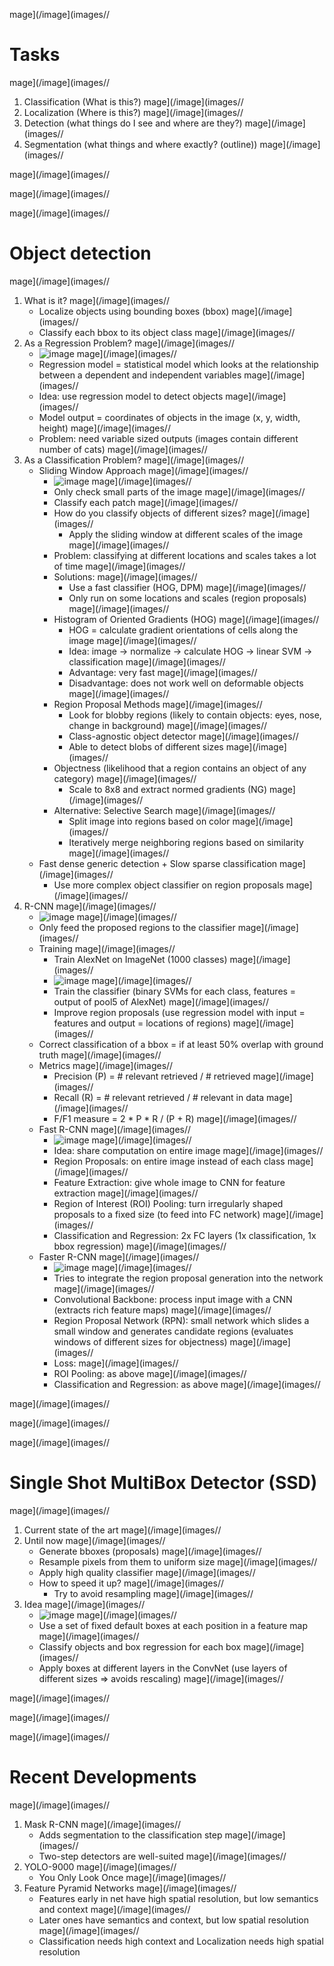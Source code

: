mage](/image](images//
# Tasks
mage](/image](images//
1. Classification (What is this?)
mage](/image](images//
1. Localization (Where is this?)
mage](/image](images//
1. Detection (what things do I see and where are they?)
mage](/image](images//
1. Segmentation (what things and where exactly? (outline))
mage](/image](images//

mage](/image](images//

mage](/image](images//

mage](/image](images//
# Object detection
mage](/image](images//
1. What is it?
mage](/image](images//
    - Localize objects using bounding boxes (bbox)
mage](/image](images//
    - Classify each bbox to its object class
mage](/image](images//
1. As a Regression Problem?
mage](/image](images//
    - ![image](object_detection_as_regression.png)
mage](/image](images//
    - Regression model = statistical model which looks at the relationship between a dependent and independent variables
mage](/image](images//
    - Idea: use regression model to detect objects
mage](/image](images//
    - Model output = coordinates of objects in the image (x, y, width, height)
mage](/image](images//
    - Problem: need variable sized outputs (images contain different number of cats)
mage](/image](images//
1. As a Classification Problem?
mage](/image](images//
    - Sliding Window Approach
mage](/image](images//
        * ![image](sliding_window_scaled.png)
mage](/image](images//
        * Only check small parts of the image
mage](/image](images//
        * Classify each patch
mage](/image](images//
        * How do you classify objects of different sizes?
mage](/image](images//
            + Apply the sliding window at different scales of the image
mage](/image](images//
        * Problem: classifying at different locations and scales takes a lot of time
mage](/image](images//
        * Solutions:
mage](/image](images//
            + Use a fast classifier (HOG, DPM)
mage](/image](images//
            + Only run on some locations and scales (region proposals)
mage](/image](images//
        * Histogram of Oriented Gradients (HOG)
mage](/image](images//
            + HOG = calculate gradient orientations of cells along the image
mage](/image](images//
            + Idea: image -> normalize -> calculate HOG -> linear SVM -> classification
mage](/image](images//
            + Advantage: very fast
mage](/image](images//
            + Disadvantage: does not work well on deformable objects
mage](/image](images//
        * Region Proposal Methods
mage](/image](images//
            + Look for blobby regions (likely to contain objects: eyes, nose, change in background)
mage](/image](images//
            + Class-agnostic object detector
mage](/image](images//
            + Able to detect blobs of different sizes
mage](/image](images//
        * Objectness (likelihood that a region contains an object of any category)
mage](/image](images//
            + Scale to 8x8 and extract normed gradients (NG)
mage](/image](images//
        * Alternative: Selective Search
mage](/image](images//
            + Split image into regions based on color
mage](/image](images//
            + Iteratively merge neighboring regions based on similarity
mage](/image](images//
    - Fast dense generic detection + Slow sparse classification
mage](/image](images//
        * Use more complex object classifier on region proposals
mage](/image](images//
1. R-CNN
mage](/image](images//
    * ![image](rcnn.png)
mage](/image](images//
    * Only feed the proposed regions to the classifier
mage](/image](images//
    * Training
mage](/image](images//
        + Train AlexNet on ImageNet (1000 classes)
mage](/image](images//
        + ![image](rcnn_training_alexnet.png)
mage](/image](images//
        + Train the classifier (binary SVMs for each class, features = output of pool5 of AlexNet)
mage](/image](images//
        + Improve region proposals (use regression model with input = features and output = locations of regions)
mage](/image](images//
    * Correct classification of a bbox = if at least 50% overlap with ground truth
mage](/image](images//
    * Metrics
mage](/image](images//
        + Precision (P) = # relevant retrieved / # retrieved
mage](/image](images//
        + Recall (R) = # relevant retrieved / # relevant in data
mage](/image](images//
        + F/F1 measure = 2 * P * R / (P + R)
mage](/image](images//
    * Fast R-CNN
mage](/image](images//
        + ![image](fast_rcnn.png)
mage](/image](images//
        + Idea: share computation on entire image
mage](/image](images//
        + Region Proposals: on entire image instead of each class
mage](/image](images//
        + Feature Extraction: give whole image to CNN for feature extraction
mage](/image](images//
        + Region of Interest (ROI) Pooling: turn irregularly shaped proposals to a fixed size (to feed into FC network)
mage](/image](images//
        + Classification and Regression: 2x FC layers (1x classification, 1x bbox regression)
mage](/image](images//
    * Faster R-CNN
mage](/image](images//
        + ![image](faster_rcnn.png)
mage](/image](images//
        + Tries to integrate the region proposal generation into the network
mage](/image](images//
        + Convolutional Backbone: process input image with a CNN (extracts rich feature maps)
mage](/image](images//
        + Region Proposal Network (RPN): small network which slides a small window and generates candidate regions (evaluates windows of different sizes for objectness)
mage](/image](images//
        + Loss: 
mage](/image](images//
        + ROI Pooling: as above
mage](/image](images//
        + Classification and Regression: as above
mage](/image](images//

mage](/image](images//

mage](/image](images//

mage](/image](images//
# Single Shot MultiBox Detector (SSD)
mage](/image](images//
1. Current state of the art
mage](/image](images//
1. Until now
mage](/image](images//
    - Generate bboxes (proposals)
mage](/image](images//
    - Resample pixels from them to uniform size
mage](/image](images//
    - Apply high quality classifier
mage](/image](images//
    - How to speed it up?
mage](/image](images//
        * Try to avoid resampling
mage](/image](images//
1. Idea
mage](/image](images//
    - ![image](single_shot_multibox_detector.png)
mage](/image](images//
    - Use a set of fixed default boxes at each position in a feature map
mage](/image](images//
    - Classify objects and box regression for each box
mage](/image](images//
    - Apply boxes at different layers in the ConvNet (use layers of different sizes => avoids rescaling)
mage](/image](images//

mage](/image](images//

mage](/image](images//

mage](/image](images//
# Recent Developments
mage](/image](images//
1. Mask R-CNN
mage](/image](images//
    - Adds segmentation to the classification step
mage](/image](images//
    - Two-step detectors are well-suited
mage](/image](images//
1. YOLO-9000
mage](/image](images//
    - You Only Look Once
mage](/image](images//
1. Feature Pyramid Networks
mage](/image](images//
    - Features early in net have high spatial resolution, but low semantics and context
mage](/image](images//
    - Later ones have semantics and context, but low spatial resolution
mage](/image](images//
    - Classification needs high context and Localization needs high spatial resolution

